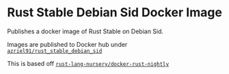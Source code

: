 # Rust Stable Debian Sid Docker Image

Publishes a docker image of Rust Stable on Debian Sid.

Images are published to Docker hub under [`azriel91/rust_stable_debian_sid`](https://hub.docker.com/r/azriel91/rust_stable_debian_sid/)

This is based off [`rust-lang-nursery/docker-rust-nightly`](https://github.com/rust-lang-nursery/docker-rust-nightly)
